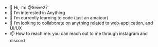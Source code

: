 - 👋 Hi, I’m @Seive27
- 👀 I’m interested in Anything 
- 🌱 I’m currently learning to code (just an amateur)
- 💞️ I’m looking to collaborate on anything related to web-application, and UI/UX
- 📫 How to reach me: you can reach out to me through instagram and discord

<!---
Seive27/Seive27 is a ✨ special ✨ repository because its `README.md` (this file) appears on your GitHub profile.
You can click the Preview link to take a look at your changes.
--->
